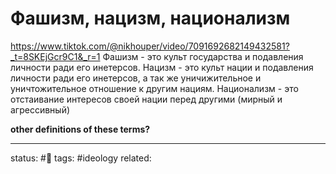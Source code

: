 # Фашизм, нацизм, национализм
https://www.tiktok.com/@nikhouper/video/7091692682149432581?_t=8SKEjGcr9C1&_r=1
Фашизм - это культ государства и подавления личности ради его инетерсов.
Нацизм - это культ нации и подавления личности ради его инетерсов, а так же уничижительное и уничтожительное отношение к другим нациям. 
Национализм - это отстаивание интересов своей нации перед другими (мирный и агрессивный)


**other definitions of these terms?**

---
status: #🌱
tags: #ideology 
related: 